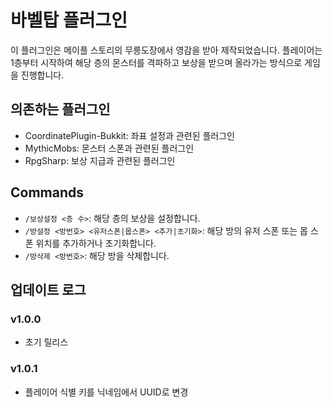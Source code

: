 # 바벨탑 플러그인

이 플러그인은 메이플 스토리의 무릉도장에서 영감을 받아 제작되었습니다. 플레이어는 1층부터 시작하여 해당 층의 몬스터를 격파하고 보상을 받으며 올라가는 방식으로 게임을 진행합니다.

## 의존하는 플러그인

- CoordinatePlugin-Bukkit: 좌표 설정과 관련된 플러그인
- MythicMobs: 몬스터 스폰과 관련된 플러그인
- RpgSharp: 보상 지급과 관련된 플러그인

## Commands

- `/보상설정 <층 수>`: 해당 층의 보상을 설정합니다.
- `/방설정 <방번호> <유저스폰|몹스폰> <추가|초기화>`: 해당 방의 유저 스폰 또는 몹 스폰 위치를 추가하거나 초기화합니다.
- `/방삭제 <방번호>`: 해당 방을 삭제합니다.

## 업데이트 로그

### v1.0.0

- 초기 릴리스

### v1.0.1

- 플레이어 식별 키를 닉네임에서 UUID로 변경
